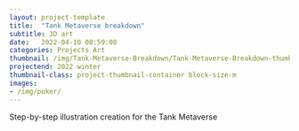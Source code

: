 ```yaml
---
layout: project-template
title:  "Tank Metaverse breakdown"
subtitle: 3D art
date:   2022-04-10 00:59:00
categories: Projects Art
thumbnail: /img/Tank-Metaverse-Breakdown/Tank-Metaverse-Breakdown-thumbnail.png
projectend: 2022 winter
thumbnail-class: project-thumbnail-container block-size-m
images:
- /img/poker/
---
```


Step-by-step illustration creation for the Tank Metaverse